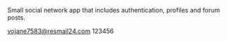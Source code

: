 Small social network app that includes authentication, profiles and forum posts.

vojane7583@resmail24.com
123456